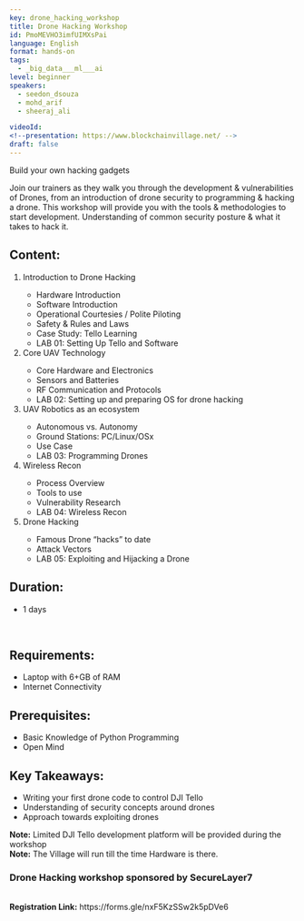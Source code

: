 ```yaml
---
key: drone_hacking_workshop
title: Drone Hacking Workshop
id: PmoMEVHO3imfUIMXsPai
language: English
format: hands-on
tags:
  - _big_data___ml___ai
level: beginner
speakers:
  - seedon_dsouza
  - mohd_arif
  - sheeraj_ali

videoId: 
<!--presentation: https://www.blockchainvillage.net/ -->
draft: false
---
```

Build your own hacking gadgets


Join our trainers as they walk you through the development & vulnerabilities of Drones, from an introduction of drone security to programming & hacking a drone. This workshop will provide you with the tools & methodologies to start development. Understanding of common security posture & what it takes to hack it.
 
<h2>Content:</h2>
<ol>
    <li>Introduction to Drone Hacking</li>
        <ul>
        <li>Hardware Introduction</li>
        <li>Software Introduction</li>
        <li>Operational Courtesies / Polite Piloting</li>
        <li>Safety & Rules and Laws</li>
        <li>Case Study: Tello Learning</li>
        <li>LAB 01: Setting Up Tello and Software</li>
        </ul>
    <li>Core UAV Technology</li>
        <ul>
        <li>Core Hardware and Electronics</li>
        <li>Sensors and Batteries</li>
        <li>RF Communication and Protocols</li>
        <li>LAB 02: Setting up and preparing OS for drone hacking</li>
        </ul>
    <li>UAV Robotics as an ecosystem</li>
        <ul>
        <li>Autonomous vs. Autonomy</li>
        <li>Ground Stations: PC/Linux/OSx</li>
        <li>Use Case</li>
        <li>LAB 03: Programming Drones</li>
        </ul>
    <li>Wireless Recon</li>
        <ul>
        <li>Process Overview</li>
        <li>Tools to use</li>
        <li>Vulnerability Research</li>
        <li>LAB 04: Wireless Recon</li>
        </ul>
    <li>Drone Hacking</li>
        <ul>
        <li>Famous Drone “hacks” to date</li>
        <li>Attack Vectors</li>
        <li>LAB 05: Exploiting and Hijacking a Drone</li>
        </ul>
    </ol>

<h2>Duration:</h2> 
<ul>
    <li>1 days</li>
</ul>
<br>
<h2>Requirements:</h2>
    <ul>
    <li>Laptop with 6+GB of RAM</li>
    <li>Internet Connectivity</li>
    </ul>

<h2>Prerequisites:</h2>
    <ul>
    <li>Basic Knowledge of Python Programming</li>
    <li>Open Mind</li>
    </ul>

<h2>Key Takeaways:</h2>
    <ul>
    <li>Writing your first drone code to control DJI Tello</li>
    <li>Understanding of security concepts around drones</li>
    <li>Approach towards exploiting drones</li>
    </ul>

<b>Note:</b> Limited DJI Tello development platform will be provided during the workshop
<br>
<b>Note:</b> The Village will run till the time Hardware is there.
<br>
### Drone Hacking workshop sponsored by <b>SecureLayer7</b>
<br>
<b>Registration Link:</b> https://forms.gle/nxF5KzSSw2k5pDVe6

<!--
<a align="center" class="btn primary" target="_blank" rel="noopener" href="https://docs.google.com/forms/d/1d9hdyZVtIsEoPutSPrIy4grqEKHvJOOnpzjNI0m2IFo/edit">Register</a>
-->